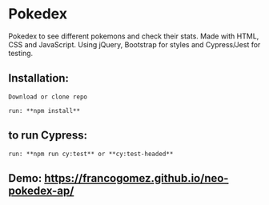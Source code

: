 # Pokedex

Pokedex to see different pokemons and check their stats. Made with HTML, CSS and JavaScript. Using jQuery, Bootstrap for styles and Cypress/Jest for testing.

## Installation:

    Download or clone repo

    run: **npm install**

## to run Cypress:

    run: **npm run cy:test** or **cy:test-headed**
    
## Demo: https://francogomez.github.io/neo-pokedex-ap/